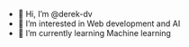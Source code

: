 - 👋 Hi, I’m @derek-dv
- 👀 I’m interested in Web development and AI
- 🌱 I’m currently learning Machine learning

<!---
derek-dv/derek-dv is a ✨ special ✨ repository because its `README.md` (this file) appears on your GitHub profile.
You can click the Preview link to take a look at your changes.
--->
